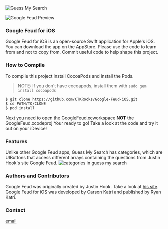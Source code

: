 ![Guess My Search](https://raw.githubusercontent.com/CTKRocks/Google-Feud-iOS/master/GoogleFued/Guess%20My%20Search.png)

![Google Feud Preview](http://i.giphy.com/3oz8xGSqhN7yk8UJgI.gif)

### Google Feud for iOS
Google Feud for iOS is an open-source Swift application for Apple's iOS. You can download the app on the AppStore. Please use the code to learn from and not to copy from. Commit useful code to help shape this project.

### How to Compile
To compile this project install CocoaPods and install the Pods.

> NOTE: If you don't have cocoapods, install them with `sudo gem install cocoapods`

```shell
$ git clone https://github.com/CTKRocks/Google-Feud-iOS.git
$ cd PATH/TO/CLONE
$ pod install
```
Next you need to open the GoogleFeud.xcworkspace **NOT** the GoogleFeud.xcodeproj
Your ready to go! Take a look at the code and try it out on your iDevice!

### Features
Unlike other Google Feud apps, Guess My Search has categories, which are UIButtons that access different arrays containing the questions from Justin Hook's site Google Feud.
![categories in guess my search](http://imgur.com/GXvfj9u.png)

### Authors and Contributors
Google Feud was originally created by Justin Hook. Take a look at [his site](http://googlefeud.com/).
Google Feud for iOS was developed by Carson Katri and published by Ryan Katri.

### Contact

[email](mailto:carson.katri@gmail.com)
